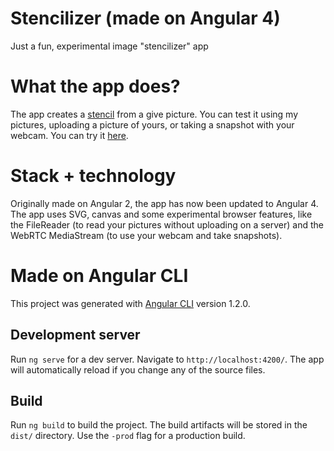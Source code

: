 # Stencilizer (made on Angular 4)
Just a fun, experimental image "stencilizer" app

# What the app does?

The app creates a [stencil](https://en.wikipedia.org/wiki/Stencil) from a give picture.
You can test it using my pictures, uploading a picture of yours, or taking a snapshot with your webcam.
You can try it [here](http://themissingtile.com/portfolio/stencilizer/).

# Stack + technology

Originally made on Angular 2, the app has now been updated to Angular 4. 
The app uses SVG, canvas and some experimental browser features, like the FileReader (to read your pictures without uploading on a server) and the WebRTC MediaStream (to use your webcam and take snapshots).

# Made on Angular CLI

This project was generated with [Angular CLI](https://github.com/angular/angular-cli) version 1.2.0.

## Development server

Run `ng serve` for a dev server. Navigate to `http://localhost:4200/`. The app will automatically reload if you change any of the source files.

## Build

Run `ng build` to build the project. The build artifacts will be stored in the `dist/` directory. Use the `-prod` flag for a production build.
